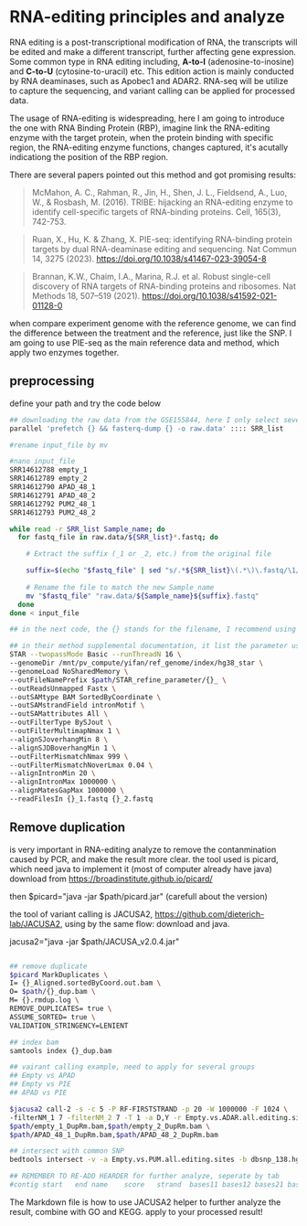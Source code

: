 # RNA-editing principles and analyze
RNA editing is a post-transcriptional modification of RNA, the transcripts will be edited and make a different transcript, further affecting gene expression. Some common type in RNA editing including, **A-to-I** (adenosine-to-inosine) and **C-to-U** (cytosine-to-uracil) etc. This edition action is mainly conducted by RNA deaminases, such as Apobec1 and ADAR2. RNA-seq will be utilize to capture the sequencing, and variant calling can be applied for processed data.

The usage of RNA-editing is widespreading, here I am going to introduce the one with RNA Binding Protein (RBP), imagine link the RNA-editing enzyme with the target protein, when the protein binding with specific region, the RNA-editing enzyme functions, changes captured, it's acutally indicationg the position of the RBP region.

There are several papers pointed out this method and got promising results:
>McMahon, A. C., Rahman, R., Jin, H., Shen, J. L., Fieldsend, A., Luo, W., & Rosbash, M. (2016). TRIBE: hijacking an RNA-editing enzyme to identify cell-specific targets of RNA-binding proteins. Cell, 165(3), 742-753.

>Ruan, X., Hu, K. & Zhang, X. PIE-seq: identifying RNA-binding protein targets by dual RNA-deaminase editing and sequencing. Nat Commun 14, 3275 (2023). https://doi.org/10.1038/s41467-023-39054-8

>Brannan, K.W., Chaim, I.A., Marina, R.J. et al. Robust single-cell discovery of RNA targets of RNA-binding proteins and ribosomes. Nat Methods 18, 507–519 (2021). https://doi.org/10.1038/s41592-021-01128-0

when compare experiment genome with the reference genome, we can find the difference between the treatment and the reference, just like the SNP. I am going to use PIE-seq as the main reference data and method, which apply two enzymes together.

## preprocessing 
define your path and try the code below
```bash
## downloading the raw data from the GSE155844, here I only select several 
parallel 'prefetch {} && fasterq-dump {} -o raw.data' :::: SRR_list 

#rename input_file by mv

#nano input_file
SRR14612788 empty_1
SRR14612789 empty_2
SRR14612790 APAD_48_1
SRR14612791 APAD_48_2
SRR14612792 PUM2_48_1
SRR14612793 PUM2_48_2

while read -r SRR_list Sample_name; do
  for fastq_file in raw.data/${SRR_list}*.fastq; do

    # Extract the suffix (_1 or _2, etc.) from the original file

    suffix=$(echo "$fastq_file" | sed "s/.*${SRR_list}\(.*\)\.fastq/\1/")
    
    # Rename the file to match the new Sample_name
    mv "$fastq_file" "raw.data/${Sample_name}${suffix}.fastq"
  done
done < input_file

## in the next code, the {} stands for the filename, I recommend using one file for first try, if works, apply parallel, but be careful of the computational capability.

## in their method supplemental documentation, it list the parameter used for STAR alignment, so just apply here
STAR --twopassMode Basic --runThreadN 16 \
--genomeDir /mnt/pv_compute/yifan/ref_genome/index/hg38_star \
--genomeLoad NoSharedMemory \
--outFileNamePrefix $path/STAR_refine_parameter/{}_ \
--outReadsUnmapped Fastx \
--outSAMtype BAM SortedByCoordinate \
--outSAMstrandField intronMotif \
--outSAMattributes All \
--outFilterType BySJout \
--outFilterMultimapNmax 1 \
--alignSJoverhangMin 8 \
--alignSJDBoverhangMin 1 \
--outFilterMismatchNmax 999 \
--outFilterMismatchNoverLmax 0.04 \
--alignIntronMin 20 \
--alignIntronMax 1000000 \
--alignMatesGapMax 1000000 \
--readFilesIn {}_1.fastq {}_2.fastq
```

## Remove duplication
is very important in RNA-editing analyze to remove the contanmination caused by PCR, and make the result more clear.
the tool used is picard, which need java to implement it (most of computer already have java)
download from 
https://broadinstitute.github.io/picard/

then $picard="java -jar $path/picard.jar"  (carefull about the version)

the tool of variant calling is JACUSA2, https://github.com/dieterich-lab/JACUSA2, using by the same flow: download and java.

jacusa2="java -jar $path/JACUSA_v2.0.4.jar"
```bash

## remove duplicate
$picard MarkDuplicates \
I= {}_Aligned.sortedByCoord.out.bam \
O= $path/{}_dup.bam \
M= {}.rmdup.log \
REMOVE_DUPLICATES= true \
ASSUME_SORTED= true \
VALIDATION_STRINGENCY=LENIENT

## index bam
samtools index {}_dup.bam

## vairant calling example, need to apply for several groups
## Empty vs APAD 
## Empty vs PIE
## APAD vs PIE

$jacusa2 call-2 -s -c 5 -P RF-FIRSTSTRAND -p 20 -W 1000000 -F 1024 \
-filterNM_1 7 -filterNM_2 7 -T 1 -a D,Y -r Empty.vs.ADAR.all.editing.sites \
$path/empty_1_DupRm.bam,$path/empty_2_DupRm.bam \
$path/APAD_48_1_DupRm.bam,$path/APAD_48_2_DupRm.bam

## intersect with common SNP 
bedtools intersect -v -a Empty.vs.PUM.all.editing.sites -b dbsnp_138.hg38.vcf.gz > Empty.vs.PUM.DP5.wo.snp

## REMEMBER TO RE-ADD HEARDER for further analyze, seperate by tab
#contig start   end name    score   strand  bases11 bases12 bases21 bases22 info    filter  ref
```
The Markdown file is how to use JACUSA2 helper to further analyze the result, combine with GO and KEGG. apply to your processed result!

